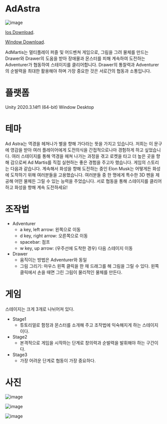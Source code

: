 # AdAstra

![image](https://user-images.githubusercontent.com/42465137/126362503-6e0aafb6-499f-4f29-a660-13e04c5f039c.png)

[Ios Download](https://drive.google.com/drive/folders/1LR-rJob-T_q08wHoD8Ji0HpkNFNmdCOT?usp=sharing).

[Window Download](https://drive.google.com/file/d/1KMgX9B4GZDNkjCYQXM3H7LRkypo3-AfQ/view?usp=sharing).

AdMartis는 멀티플레이 퍼즐 및 어드벤쳐 게임으로, 그림을 그려 물체를 만드는 Drawer와 Drawer의 도움을 받아 장애물과 몬스터를 피해 계속하여 도전하는 Adventurer가 협동하여 스테이지를 클리어합니다.
Drawer의 통찰력과 Adventurer의 순발력을 최대한 활용해야 하며 가장 중요한 것은 서로간의 협동과 소통입니다. 

# 플랫폼
Unity 2020.3.14f1 (64-bit)
Window Desktop

# 테마
Ad Astra는 역경을 헤쳐나가 별을 향해 가다라는 뜻을 가지고 있습니다. 저희는 이 문구에 영감을 받아 여러 플레이어에게 도전의식을 간접적으로나마 경험하게 하고 싶었습니다. 여러 스테이지를 통해 역경을 헤쳐 나가는 과정을 겪고 로켓을 타고 더 높은 곳을 향해 감으로써 Ad Martis를 직접 실현하는 좋은 경험을 주고자 했습니다.
게임의 스토리는 다음과 같습니다. 계속해서 화성을 향해 도전하는 중인 Elon Musk는 어떻게든 화성에 도착하기 위해 여러분들을 고용했습니다. 여러분들 중 한 명에게 특수한 3D 펜을 제공해 어떤 물체든 그릴 수 있는 능력을 주었습니다. 서로 협동을 통해 스테이지를 클리어하고 화성을 향해 계속 도전하세요!

# 조작법
* Adventurer
  * a key, left arrow: 왼쪽으로 이동
  * d key, right arrow: 오른쪽으로 이동
  * spacebar: 점프
  * w key, up arrow: (우주선에 도착한 경우) 다음 스테이지 이동
 * Drawer
    * 움직이는 방법은 Adventurer와 동일
    * 그림 그리기: 마우스 왼쪽 클릭을 한 채 드래그를 해 그림을 그릴 수 있다. 왼쪽 클릭에서 손을 때면 그린 그림이 물리적인 물체를 만든다. 

# 게임
스테이지는 크게 3개로 나뉘어져 있다.
* Stage1
    * 튜토리얼로 함정과 몬스터를 소개해 주고 조작법에 익숙해지게 하는 스테이지이다.
* Stage2
    * 본격적으로 게임을 시작하는 단계로 창의력과 순발력을 발휘해야 하는 구간이다.
* Stage3
    * 가장 어려운 단계로 협동이 가장 중요하다. 


# 사진

![image](https://user-images.githubusercontent.com/42465137/126362626-141eba1f-9d41-4771-bc25-4d2549cf73c6.png)

![image](https://user-images.githubusercontent.com/42465137/126362767-797f6834-6cbb-4c93-877f-3dbd2d473925.png)

![image](https://user-images.githubusercontent.com/42465137/126362840-f488dfa7-4943-4453-91c2-f9331bfef0a9.png)



